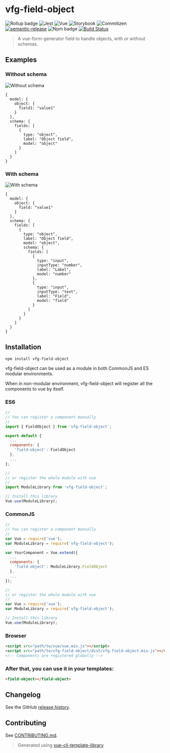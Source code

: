 # vfg-field-object

![Rollup badge](https://img.shields.io/badge/Rollup-^0.53.3-ff69b4.svg)
![Jest](https://img.shields.io/badge/Jest-^22.0.4-blue.svg)
![Vue](https://img.shields.io/badge/Vue-^2.5.13-brightgreen.svg)
![Storybook](https://img.shields.io/badge/Storybook-^3.3.3-ff70a3.svg)
![Commitizen](https://img.shields.io/badge/Commitizen-enabled-brightgreen.svg)
[![semantic-release](https://img.shields.io/badge/%20%20%F0%9F%93%A6%F0%9F%9A%80-semantic--release-e10079.svg)](https://github.com/semantic-release/semantic-release)
![Npm badge](https://img.shields.io/npm/v/vfg-field-object.svg)
[![Build Status](https://travis-ci.org/gwenaelp/vfg-field-object.svg?branch=master)](https://travis-ci.org/gwenaelp/vfg-field-object)

> A vue-form-generator field to handle objects, with or without schemas.

## Examples

### Without schema

![Without schema](https://github.com/gwenaelp/vfg-field-object/blob/master/docs/preview1.png)

```
{
  model: {
    object: {
      field1: "value1"
    }
  },
  schema: {
    fields: [
      {
        type: "object",
        label: "Object field",
        model: "object"
      }
    ]
  }
}
```

### With schema

![With schema](https://github.com/gwenaelp/vfg-field-object/blob/master/docs/preview2.png)

```
{
  model: {
    object: {
      field: "value1"
    }
  },
  schema: {
    fields: [
      {
        type: "object",
        label: "Object field",
        model: "object",
        schema: {
          fields: [
            {
              type: "input",
              inputType: "number",
              label: "Label",
              model: "number"
            },
            {
              type: "input",
              inputType: "text",
              label: "Field",
              model: "field"
            }
          ]
        }
      }
    ]
  }
}
```

## Installation
```
npm install vfg-field-object
```
vfg-field-object can be used as a module in both CommonJS and ES modular environments.

When in non-modular environment, vfg-field-object will register all the components to vue by itself.</p>

### ES6
```js
//
// You can register a component manually
//
import { FieldObject } from 'vfg-field-object';

export default {
  ...
  components: {
    'field-object': FieldObject
  },
  ...
};

//
// or register the whole module with vue
//
import ModuleLibrary from 'vfg-field-object';

// Install this library
Vue.use(ModuleLibrary);
```

### CommonJS
```js
//
// You can register a component manually
//
var Vue = require('vue');
var ModuleLibrary = require('vfg-field-object');

var YourComponent = Vue.extend({
  ...
  components: {
    'field-object': ModuleLibrary.FieldObject
  },
  ...
});

//
// or register the whole module with vue
//
var Vue = require('vue');
var ModuleLibrary = require('vfg-field-object');

// Install this library
Vue.use(ModuleLibrary);
```

### Browser

```html
<script src="path/to/vue/vue.min.js"></script>
<script src="path/to/vfg-field-object/dist/vfg-field-object.min.js"></script>
<!-- Components are registered globally -->
```

### After that, you can use it in your templates:

```html
<field-object></field-object>
```

## Changelog

See the GitHub [release history](https://github.com/gwenaelp/vfg-field-object/releases).

## Contributing

See [CONTRIBUTING.md](.github/CONTRIBUTING.md).



> Generated using [vue-cli-template-library](https://github.com/julon/vue-cli-template-library).
